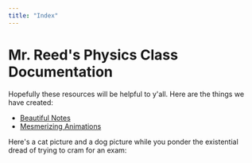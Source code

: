```yaml
---
title: "Index"
---
```


# Mr. Reed's Physics Class Documentation
Hopefully these resources will be helpful to y'all. Here are the things we have created:
- [Beautiful Notes](https://e-terry.github.io/ElatrickManim/notes/)
- [Mesmerizing Animations](https://e-terry.github.io/ElatrickManim/animations/)

Here's a cat picture and a dog picture while you ponder the existential dread of trying to cram for an exam:

<div id="pictues" style="display:flex">

<div id="cat-picture" style="flex:1;width:15vw; height:15vh"></div>

<script>
    $.ajax({
    url: "https://api.thecatapi.com/v1/images/search",
    success: function(data) {
        var imgUrl = data[0].url;
        $("#cat-picture").html("<img src='" + imgUrl + "' style=\"max-width:100%; height:auto; max-height:100% \" />");
    }
    });
</script>

<div id="dog-picture" style="flex:1;width:15vw; height:15vh"></div>

<script>
    $.ajax({
    url: "https://api.thedogapi.com/v1/images/search",
    success: function(data) {
        var imgUrl = data[0].url;
        $("#dog-picture").html("<img src='" + imgUrl + "' style=\"max-width:100%; height:auto; max-height:100% \" />");
    }
    });
</script>

</div>